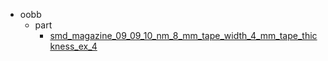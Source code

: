 * oobb
  * part
    * [smd_magazine_09_09_10_nm_8_mm_tape_width_4_mm_tape_thickness_ex_4](oobb/part/smd_magazine_09_09_10_nm_8_mm_tape_width_4_mm_tape_thickness_ex_4)
